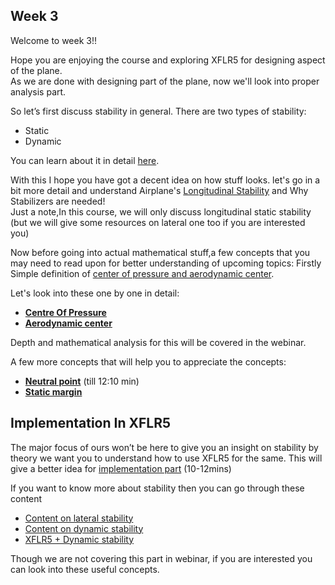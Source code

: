## Week 3 
Welcome to week 3!!

Hope you are enjoying the course and exploring XFLR5 for designing aspect of the plane.</br>
As we are done with designing part of the plane, now we'll look into proper analysis part.

So let’s first discuss stability in general.
There are two types of stability:
* Static
* Dynamic

You can learn about it in detail [here](https://youtu.be/mGG_LVO5Tis).

With this I hope you have got a decent idea on how stuff looks.
let's go in a bit more detail and understand Airplane's [Longitudinal Stability](https://youtu.be/uReN2Nd1yuo) and Why Stabilizers are needed!</br>
Just a note,In this course, we will only discuss longitudinal static stability (but we will give some resources on lateral one too if you are interested you)

Now before going into actual mathematical stuff,a few concepts that you may need to read upon for better understanding of upcoming topics:
Firstly Simple definition of [center of pressure and aerodynamic center](https://youtu.be/95K7U-BSMtA).

Let's look into these one by one in detail:
* **[Centre Of Pressure](https://youtu.be/3FKN3WfGFYc)**
* **[Aerodynamic center](https://youtu.be/PXznbF9CmC4)**

Depth and mathematical analysis for this will be covered in the webinar.

A few more concepts that will help you to appreciate the concepts: 
* **[Neutral point](https://youtu.be/EXG10AW1WVQ?t=119)** (till 12:10 min)
* **[Static margin](https://youtu.be/NZwqnfXm8cY?t=531)** 

## Implementation In XFLR5

The major focus of ours won’t be here to give you an insight on stability by theory we want you to understand how to use XFLR5 for the same.
This will give a better idea for [implementation part](https://youtu.be/qujlrHkkgtU) (10-12mins) 

If you want to know more about stability then you can go through these content 

* [Content on lateral stability](https://youtu.be/P2QJNgBn6GU)
* [Content on dynamic stability](https://youtu.be/qszrrd_y5ak)
* [XFLR5 + Dynamic stability](https://youtu.be/tc__PDbdcxM)

Though we are not covering this part in webinar, if you are interested you can look into these useful concepts.
















